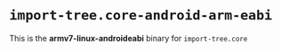 # `import-tree.core-android-arm-eabi`

This is the **armv7-linux-androideabi** binary for `import-tree.core`
